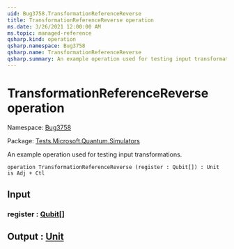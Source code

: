 ```yaml
---
uid: Bug3758.TransformationReferenceReverse
title: TransformationReferenceReverse operation
ms.date: 3/26/2021 12:00:00 AM
ms.topic: managed-reference
qsharp.kind: operation
qsharp.namespace: Bug3758
qsharp.name: TransformationReferenceReverse
qsharp.summary: An example operation used for testing input transformations.
---
```


# TransformationReferenceReverse operation

Namespace: [Bug3758](xref:Bug3758)

Package: [Tests.Microsoft.Quantum.Simulators](https://nuget.org/packages/Tests.Microsoft.Quantum.Simulators)


An example operation used for testing input transformations.

```qsharp
operation TransformationReferenceReverse (register : Qubit[]) : Unit is Adj + Ctl
```


## Input

### register : [Qubit](xref:microsoft.quantum.lang-ref.qubit)[]





## Output : [Unit](xref:microsoft.quantum.lang-ref.unit)

